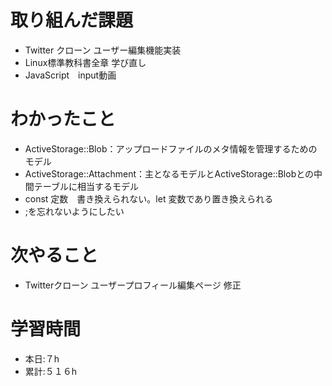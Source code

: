 # 取り組んだ課題

- Twitter クローン ユーザー編集機能実装
- Linux標準教科書全章 学び直し
- JavaScript　input動画

# わかったこと

- ActiveStorage::Blob：アップロードファイルのメタ情報を管理するためのモデル
- ActiveStorage::Attachment：主となるモデルとActiveStorage::Blobとの中間テーブルに相当するモデル
- const 定数　書き換えられない。let 変数であり置き換えられる
- ;を忘れないようにしたい

# 次やること

- Twitterクローン ユーザープロフィール編集ページ 修正

# 学習時間

- 本日:７h
- 累計:５１６h
